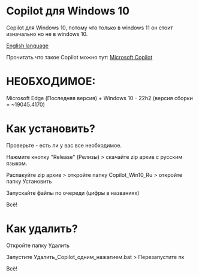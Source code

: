 # Copilot для Windows 10
Copilot для Windows 10, потому что только в windows 11 он стоит изначально но не в windows 10.

[English language](README.md)

Прочитать что такое Copilot можно тут: [Microsoft Copilot](https://blogs-microsoft-com.translate.goog/blog/2023/09/21/announcing-microsoft-copilot-your-everyday-ai-companion/?_x_tr_sl=en&_x_tr_tl=ru&_x_tr_hl=ru&_x_tr_pto=sc)

# НЕОБХОДИМОЕ:
Microsoft Edge (Последняя версия) + Windows 10 - 22h2 (версия сборки = ~19045.4170)

# Как установить?
Проверьте - есть ли у вас все необходимое.

Нажмите кнопку "Release" (Релизы) > скачайте zip архив с русским языком.

Распакуйте zip архив > откройте папку Copilot_Win10_Ru > откройте папку Установить

Запускайте файлы по очереди (цифры в названиях)

Всё!

# Как удалить?

Откройте папку Удалить 

Запустите Удалить_Copilot_одним_нажатием.bat > Перезапустите пк

Всё!

